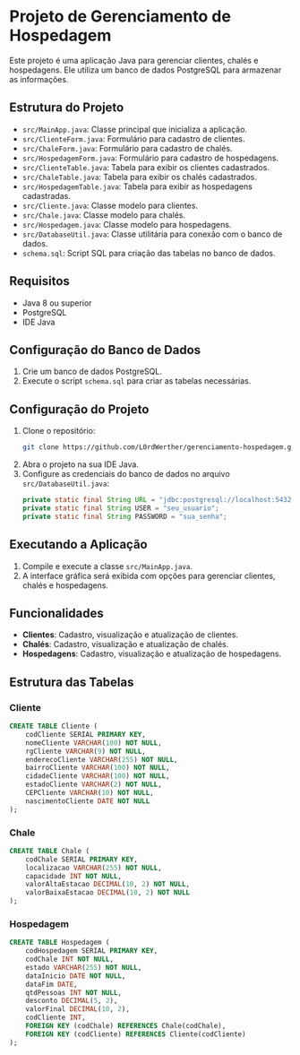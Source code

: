# Projeto de Gerenciamento de Hospedagem

Este projeto é uma aplicação Java para gerenciar clientes, chalés e hospedagens. Ele utiliza um banco de dados PostgreSQL para armazenar as informações.

## Estrutura do Projeto

- `src/MainApp.java`: Classe principal que inicializa a aplicação.
- `src/ClienteForm.java`: Formulário para cadastro de clientes.
- `src/ChaleForm.java`: Formulário para cadastro de chalés.
- `src/HospedagemForm.java`: Formulário para cadastro de hospedagens.
- `src/ClienteTable.java`: Tabela para exibir os clientes cadastrados.
- `src/ChaleTable.java`: Tabela para exibir os chalés cadastrados.
- `src/HospedagemTable.java`: Tabela para exibir as hospedagens cadastradas.
- `src/Cliente.java`: Classe modelo para clientes.
- `src/Chale.java`: Classe modelo para chalés.
- `src/Hospedagem.java`: Classe modelo para hospedagens.
- `src/DatabaseUtil.java`: Classe utilitária para conexão com o banco de dados.
- `schema.sql`: Script SQL para criação das tabelas no banco de dados.

## Requisitos

- Java 8 ou superior
- PostgreSQL
- IDE Java

## Configuração do Banco de Dados

1. Crie um banco de dados PostgreSQL.
2. Execute o script `schema.sql` para criar as tabelas necessárias.

## Configuração do Projeto

1. Clone o repositório:
    ```sh
    git clone https://github.com/L0rdWerther/gerenciamento-hospedagem.git
    ```
2. Abra o projeto na sua IDE Java.
3. Configure as credenciais do banco de dados no arquivo `src/DatabaseUtil.java`:
    ```java
    private static final String URL = "jdbc:postgresql://localhost:5432/seu_banco_de_dados";
    private static final String USER = "seu_usuario";
    private static final String PASSWORD = "sua_senha";
    ```

## Executando a Aplicação

1. Compile e execute a classe `src/MainApp.java`.
2. A interface gráfica será exibida com opções para gerenciar clientes, chalés e hospedagens.

## Funcionalidades

- **Clientes**: Cadastro, visualização e atualização de clientes.
- **Chalés**: Cadastro, visualização e atualização de chalés.
- **Hospedagens**: Cadastro, visualização e atualização de hospedagens.

## Estrutura das Tabelas

### Cliente
```sql
CREATE TABLE Cliente (
    codCliente SERIAL PRIMARY KEY,
    nomeCliente VARCHAR(100) NOT NULL,
    rgCliente VARCHAR(9) NOT NULL,
    enderecoCliente VARCHAR(255) NOT NULL,
    bairroCliente VARCHAR(100) NOT NULL,
    cidadeCliente VARCHAR(100) NOT NULL,
    estadoCliente VARCHAR(2) NOT NULL,
    CEPCliente VARCHAR(10) NOT NULL,
    nascimentoCliente DATE NOT NULL
);
```

### Chale
```sql
CREATE TABLE Chale (
    codChale SERIAL PRIMARY KEY,
    localizacao VARCHAR(255) NOT NULL,
    capacidade INT NOT NULL,
    valorAltaEstacao DECIMAL(10, 2) NOT NULL,
    valorBaixaEstacao DECIMAL(10, 2) NOT NULL
);
```

### Hospedagem
```sql
CREATE TABLE Hospedagem (
    codHospedagem SERIAL PRIMARY KEY,
    codChale INT NOT NULL,
    estado VARCHAR(255) NOT NULL,
    dataInicio DATE NOT NULL,
    dataFim DATE,
    qtdPessoas INT NOT NULL,
    desconto DECIMAL(5, 2),
    valorFinal DECIMAL(10, 2),
    codCliente INT,
    FOREIGN KEY (codChale) REFERENCES Chale(codChale),
    FOREIGN KEY (codCliente) REFERENCES Cliente(codCliente)
);
```